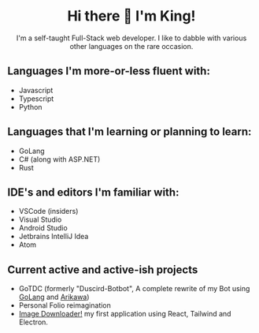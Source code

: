 <h1 align="center"> Hi there 👋 I'm King! </h1>

<p align="center">
I'm a self-taught Full-Stack web developer.
I like to dabble with various other languages on the rare occasion.
</p>

## Languages I'm more-or-less fluent with:
- Javascript
- Typescript
- Python

## Languages that I'm learning or planning to learn:
- GoLang
- C# (along with ASP.NET)
- Rust

## IDE's and editors I'm familiar with:
- VSCode (insiders)
- Visual Studio
- Android Studio
- Jetbrains IntelliJ Idea
- Atom

## Current active and active-ish projects
- GoTDC (formerly "Duscird-Botbot", A complete rewrite of my Bot using [GoLang](https://golang.org) and [Arikawa](https://github.com/diamondburned/arikawa))
- Personal Folio reimagination
- [Image Downloader!](https://github.com/kingultron99/image-downloader) my first application using React, Tailwind and Electron.
